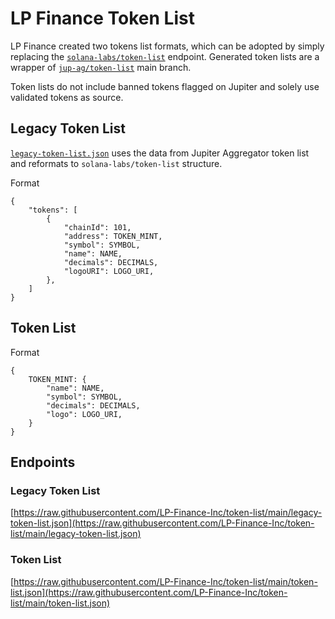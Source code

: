 # LP Finance Token List
LP Finance created two tokens list formats, which can be adopted by simply replacing the [`solana-labs/token-list`](https://github.com/solana-labs/token-list) endpoint. Generated token lists are a wrapper of [`jup-ag/token-list`](https://github.com/jup-ag/token-list/tree/main) main branch.

Token lists do not include banned tokens flagged on Jupiter and solely use validated tokens as source.

## Legacy Token List
[`legacy-token-list.json`](https://raw.githubusercontent.com/LP-Finance-Inc/token-list/main/legacy-token-list.json) uses the data from Jupiter Aggregator token list and reformats to `solana-labs/token-list` structure.

Format
```
{
    "tokens": [
        {
            "chainId": 101, 
            "address": TOKEN_MINT,
            "symbol": SYMBOL,
            "name": NAME,
            "decimals": DECIMALS,
            "logoURI": LOGO_URI,
        },
    ]
}
```
## Token List
Format
```
{
    TOKEN_MINT: {
        "name": NAME,
        "symbol": SYMBOL,
        "decimals": DECIMALS,
        "logo": LOGO_URI,
    }
}
```
## Endpoints
### Legacy Token List
[https://raw.githubusercontent.com/LP-Finance-Inc/token-list/main/legacy-token-list.json](https://raw.githubusercontent.com/LP-Finance-Inc/token-list/main/legacy-token-list.json)
### Token List
[https://raw.githubusercontent.com/LP-Finance-Inc/token-list/main/token-list.json](https://raw.githubusercontent.com/LP-Finance-Inc/token-list/main/token-list.json)